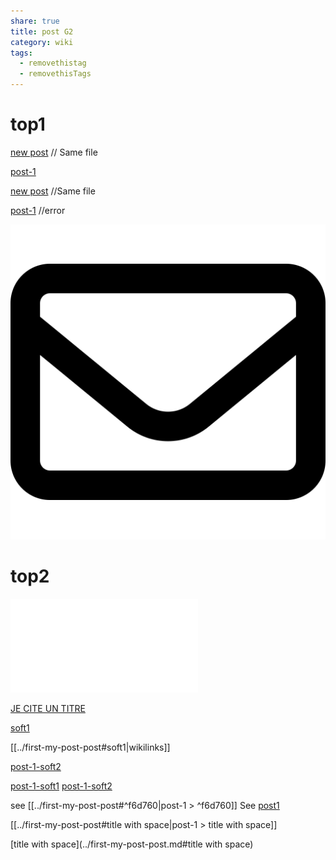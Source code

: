 ```yaml
---
share: true
title: post G2
category: wiki
tags:
  - removethistag
  - removethisTags
---
```




# top1
[new post](post-G2.md) // Same file

[post-1](../first-my-post-post.md)

[new post](post-G2.md) //Same file

[post-1](../first-my-post-post.md) //error

![pic200](../../../assets/image/pic-1.svg)

# top2

![post-1](../first-my-post-post.md#soft1)


[JE CITE UN TITRE](../first-my-post-post.md#soft1)

[soft1](../first-my-post-post.md#soft1)

[[../first-my-post-post#soft1|wikilinks]]

[post-1-soft2](../first-my-post-post.md#soft2)

[post-1-soft1](../first-my-post-post.md#soft1)
[post-1-soft2](../first-my-post-post.md#soft2)

see [[../first-my-post-post#^f6d760|post-1 > ^f6d760]]
See [post1](../first-my-post-post.md#^f6d760)

[[../first-my-post-post#title with space|post-1 > title with space]]

[title with space](../first-my-post-post.md#title with space)